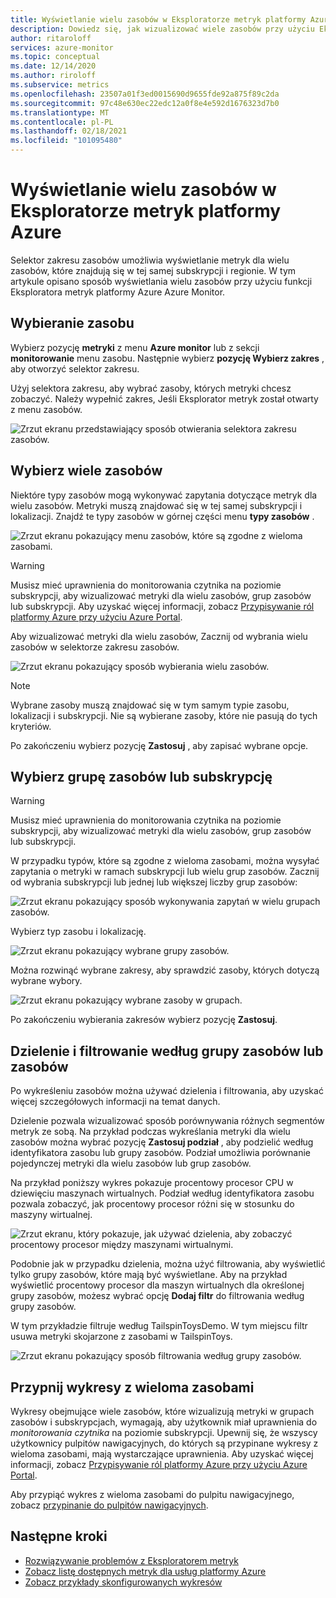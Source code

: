 ```yaml
---
title: Wyświetlanie wielu zasobów w Eksploratorze metryk platformy Azure
description: Dowiedz się, jak wizualizować wiele zasobów przy użyciu Eksploratora metryk platformy Azure.
author: ritaroloff
services: azure-monitor
ms.topic: conceptual
ms.date: 12/14/2020
ms.author: riroloff
ms.subservice: metrics
ms.openlocfilehash: 23507a01f3ed0015690d9655fde92a875f89c2da
ms.sourcegitcommit: 97c48e630ec22edc12a0f8e4e592d1676323d7b0
ms.translationtype: MT
ms.contentlocale: pl-PL
ms.lasthandoff: 02/18/2021
ms.locfileid: "101095480"
---
```

# <a name="view-multiple-resources-in-the-azure-metrics-explorer"></a>Wyświetlanie wielu zasobów w Eksploratorze metryk platformy Azure

Selektor zakresu zasobów umożliwia wyświetlanie metryk dla wielu zasobów, które znajdują się w tej samej subskrypcji i regionie. W tym artykule opisano sposób wyświetlania wielu zasobów przy użyciu funkcji Eksploratora metryk platformy Azure Azure Monitor. 

## <a name="select-a-resource"></a>Wybieranie zasobu 

Wybierz pozycję **metryki** z menu **Azure monitor** lub z sekcji **monitorowanie** menu zasobu. Następnie wybierz **pozycję Wybierz zakres** , aby otworzyć selektor zakresu. 

Użyj selektora zakresu, aby wybrać zasoby, których metryki chcesz zobaczyć. Należy wypełnić zakres, Jeśli Eksplorator metryk został otwarty z menu zasobów. 

![Zrzut ekranu przedstawiający sposób otwierania selektora zakresu zasobów.](./media/metrics-dynamic-scope/019.png)

## <a name="select-multiple-resources"></a>Wybierz wiele zasobów 

Niektóre typy zasobów mogą wykonywać zapytania dotyczące metryk dla wielu zasobów. Metryki muszą znajdować się w tej samej subskrypcji i lokalizacji. Znajdź te typy zasobów w górnej części menu **typy zasobów** .

![Zrzut ekranu pokazujący menu zasobów, które są zgodne z wieloma zasobami.](./media/metrics-dynamic-scope/020.png)

> [!WARNING] 
> Musisz mieć uprawnienia do monitorowania czytnika na poziomie subskrypcji, aby wizualizować metryki dla wielu zasobów, grup zasobów lub subskrypcji. Aby uzyskać więcej informacji, zobacz [Przypisywanie ról platformy Azure przy użyciu Azure Portal](../../role-based-access-control/role-assignments-portal.md).

Aby wizualizować metryki dla wielu zasobów, Zacznij od wybrania wielu zasobów w selektorze zakresu zasobów. 

![Zrzut ekranu pokazujący sposób wybierania wielu zasobów.](./media/metrics-dynamic-scope/021.png)

> [!NOTE]
> Wybrane zasoby muszą znajdować się w tym samym typie zasobu, lokalizacji i subskrypcji. Nie są wybierane zasoby, które nie pasują do tych kryteriów. 

Po zakończeniu wybierz pozycję **Zastosuj** , aby zapisać wybrane opcje. 

## <a name="select-a-resource-group-or-subscription"></a>Wybierz grupę zasobów lub subskrypcję 

> [!WARNING]
> Musisz mieć uprawnienia do monitorowania czytnika na poziomie subskrypcji, aby wizualizować metryki dla wielu zasobów, grup zasobów lub subskrypcji. 

W przypadku typów, które są zgodne z wieloma zasobami, można wysyłać zapytania o metryki w ramach subskrypcji lub wielu grup zasobów. Zacznij od wybrania subskrypcji lub jednej lub większej liczby grup zasobów: 

![Zrzut ekranu pokazujący sposób wykonywania zapytań w wielu grupach zasobów.](./media/metrics-dynamic-scope/022.png)

Wybierz typ zasobu i lokalizację. 

![Zrzut ekranu pokazujący wybrane grupy zasobów.](./media/metrics-dynamic-scope/023.png)

Można rozwinąć wybrane zakresy, aby sprawdzić zasoby, których dotyczą wybrane wybory.

![Zrzut ekranu pokazujący wybrane zasoby w grupach.](./media/metrics-dynamic-scope/024.png)

Po zakończeniu wybierania zakresów wybierz pozycję **Zastosuj**. 

## <a name="split-and-filter-by-resource-group-or-resources"></a>Dzielenie i filtrowanie według grupy zasobów lub zasobów

Po wykreśleniu zasobów można używać dzielenia i filtrowania, aby uzyskać więcej szczegółowych informacji na temat danych. 

Dzielenie pozwala wizualizować sposób porównywania różnych segmentów metryk ze sobą. Na przykład podczas wykreślania metryki dla wielu zasobów można wybrać pozycję **Zastosuj podział** , aby podzielić według identyfikatora zasobu lub grupy zasobów. Podział umożliwia porównanie pojedynczej metryki dla wielu zasobów lub grup zasobów.  

Na przykład poniższy wykres pokazuje procentowy procesor CPU w dziewięciu maszynach wirtualnych. Podział według identyfikatora zasobu pozwala zobaczyć, jak procentowy procesor różni się w stosunku do maszyny wirtualnej. 

![Zrzut ekranu, który pokazuje, jak używać dzielenia, aby zobaczyć procentowy procesor między maszynami wirtualnymi.](./media/metrics-dynamic-scope/026.png)

Podobnie jak w przypadku dzielenia, można użyć filtrowania, aby wyświetlić tylko grupy zasobów, które mają być wyświetlane.  Aby na przykład wyświetlić procentowy procesor dla maszyn wirtualnych dla określonej grupy zasobów, możesz wybrać opcję **Dodaj filtr** do filtrowania według grupy zasobów. 

W tym przykładzie filtruje według TailspinToysDemo. W tym miejscu filtr usuwa metryki skojarzone z zasobami w TailspinToys. 

![Zrzut ekranu pokazujący sposób filtrowania według grupy zasobów.](./media/metrics-dynamic-scope/027.png)

## <a name="pin-multiple-resource-charts"></a>Przypnij wykresy z wieloma zasobami 

Wykresy obejmujące wiele zasobów, które wizualizują metryki w grupach zasobów i subskrypcjach, wymagają, aby użytkownik miał uprawnienia do *monitorowania czytnika* na poziomie subskrypcji. Upewnij się, że wszyscy użytkownicy pulpitów nawigacyjnych, do których są przypinane wykresy z wieloma zasobami, mają wystarczające uprawnienia. Aby uzyskać więcej informacji, zobacz [Przypisywanie ról platformy Azure przy użyciu Azure Portal](../../role-based-access-control/role-assignments-portal.md).

Aby przypiąć wykres z wieloma zasobami do pulpitu nawigacyjnego, zobacz [przypinanie do pulpitów nawigacyjnych](../essentials/metrics-charts.md#pinning-to-dashboards). 

## <a name="next-steps"></a>Następne kroki

* [Rozwiązywanie problemów z Eksploratorem metryk](../essentials/metrics-troubleshoot.md)
* [Zobacz listę dostępnych metryk dla usług platformy Azure](../platform/metrics-supported.md)
* [Zobacz przykłady skonfigurowanych wykresów](../essentials/metric-chart-samples.md)